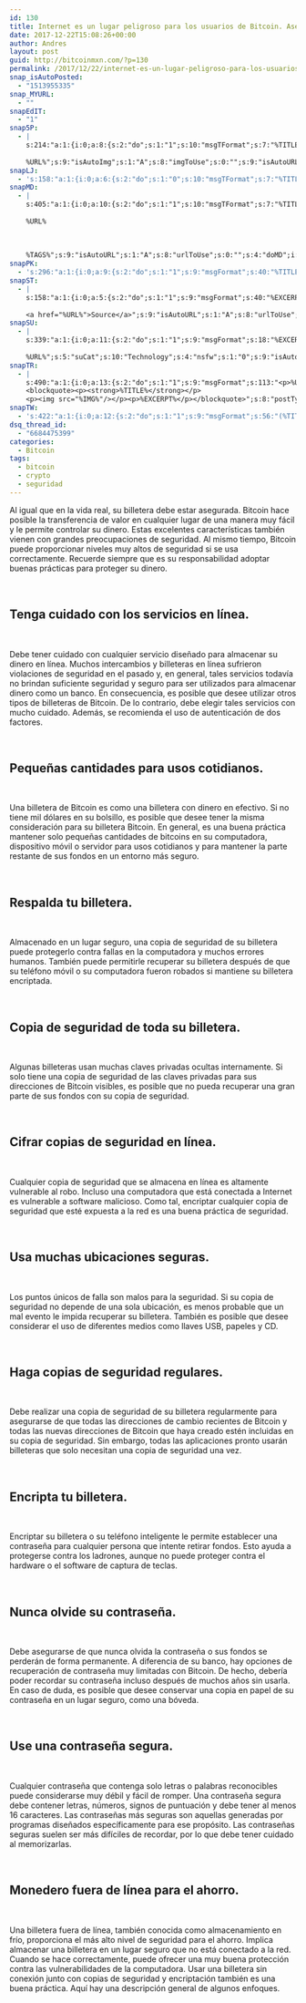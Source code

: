 ```yaml
---
id: 130
title: Internet es un lugar peligroso para los usuarios de Bitcoin. Asegure su billetera de la manera correcta.
date: 2017-12-22T15:08:26+00:00
author: Andres
layout: post
guid: http://bitcoinmxn.com/?p=130
permalink: /2017/12/22/internet-es-un-lugar-peligroso-para-los-usuarios-de-bitcoin-asegure-su-billetera-de-la-manera-correcta/
snap_isAutoPosted:
  - "1513955335"
snap_MYURL:
  - ""
snapEdIT:
  - "1"
snap5P:
  - |
    s:214:"a:1:{i:0;a:8:{s:2:"do";s:1:"1";s:10:"msgTFormat";s:7:"%TITLE%";s:9:"msgFormat";s:18:"%EXCERPT%
    
    %URL%";s:9:"isAutoImg";s:1:"A";s:8:"imgToUse";s:0:"";s:9:"isAutoURL";s:1:"A";s:8:"urlToUse";s:0:"";s:4:"do5P";i:0;}}";
snapLJ:
  - 's:158:"a:1:{i:0;a:6:{s:2:"do";s:1:"0";s:10:"msgTFormat";s:7:"%TITLE%";s:9:"msgFormat";s:9:"%EXCERPT%";s:9:"isAutoURL";s:1:"A";s:8:"urlToUse";s:0:"";s:4:"doLJ";i:0;}}";'
snapMD:
  - |
    s:405:"a:1:{i:0;a:10:{s:2:"do";s:1:"1";s:10:"msgTFormat";s:7:"%TITLE%";s:9:"msgFormat";s:32:"%EXCERPT%
    
    %URL%
    
    
    
    %TAGS%";s:9:"isAutoURL";s:1:"A";s:8:"urlToUse";s:0:"";s:4:"doMD";i:0;s:8:"isPosted";s:1:"1";s:4:"pgID";s:12:"9db3f3f2a702";s:7:"postURL";s:106:"https://medium.com/@BitcoinMXN/al-igual-que-en-la-vida-real-su-billetera-debe-estar-asegurada-9db3f3f2a702";s:5:"pDate";s:19:"2017-12-22 15:08:30";}}";
snapPK:
  - 's:296:"a:1:{i:0;a:9:{s:2:"do";s:1:"1";s:9:"msgFormat";s:40:"%TITLE% - %URL% #bitcoin #mexico #crypto";s:9:"isAutoURL";s:1:"A";s:8:"urlToUse";s:0:"";s:4:"doPK";i:0;s:8:"isPosted";s:1:"1";s:4:"pgID";i:1364337583;s:7:"postURL";s:30:"https://www.plurk.com/p/mkahm7";s:5:"pDate";s:19:"2017-12-22 15:08:34";}}";'
snapST:
  - |
    s:158:"a:1:{i:0;a:5:{s:2:"do";s:1:"1";s:9:"msgFormat";s:40:"%EXCERPT%
    
    <a href="%URL%">Source</a>";s:9:"isAutoURL";s:1:"A";s:8:"urlToUse";s:0:"";s:4:"doST";i:0;}}";
snapSU:
  - |
    s:339:"a:1:{i:0;a:11:{s:2:"do";s:1:"1";s:9:"msgFormat";s:18:"%EXCERPT%
    
    %URL%";s:5:"suCat";s:10:"Technology";s:4:"nsfw";s:1:"0";s:9:"isAutoURL";s:1:"A";s:8:"urlToUse";s:0:"";s:4:"doSU";i:0;s:8:"isPosted";s:1:"1";s:4:"pgID";s:6:"2YvHBD";s:7:"postURL";s:45:"http://www.stumbleupon.com/su/2YvHBD/comments";s:5:"pDate";s:19:"2017-12-22 15:08:52";}}";
snapTR:
  - |
    s:490:"a:1:{i:0;a:13:{s:2:"do";s:1:"1";s:9:"msgFormat";s:113:"<p>%URL%</p>
    <blockquote><p><strong>%TITLE%</strong></p>
    <p><img src="%IMG%"/></p><p>%EXCERPT%</p></blockquote>";s:8:"postType";s:1:"T";s:10:"msgTFormat";s:7:"%TITLE%";s:9:"isAutoImg";s:1:"A";s:8:"imgToUse";s:0:"";s:9:"isAutoURL";s:1:"A";s:8:"urlToUse";s:0:"";s:4:"doTR";i:0;s:8:"isPosted";s:1:"1";s:4:"pgID";i:168822261638;s:7:"postURL";s:46:"http://bitcoinmxn.tumblr.com/post/168822261638";s:5:"pDate";s:19:"2017-12-22 15:08:55";}}";
snapTW:
  - 's:422:"a:1:{i:0;a:12:{s:2:"do";s:1:"1";s:9:"msgFormat";s:56:"(%TITLE%) - %URL% #bitcoinmxn #espanolbitcoin #bitcoinla";s:8:"attchImg";s:1:"1";s:9:"isAutoImg";s:1:"A";s:8:"imgToUse";s:0:"";s:9:"isAutoURL";s:1:"A";s:8:"urlToUse";s:0:"";s:4:"doTW";i:0;s:8:"isPosted";s:1:"1";s:4:"pgID";s:18:"944223235096350720";s:7:"postURL";s:57:"https://twitter.com/mxn_bitcoin/status/944223235096350720";s:5:"pDate";s:19:"2017-12-22 15:08:56";}}";'
dsq_thread_id:
  - "6684475399"
categories:
  - Bitcoin
tags:
  - bitcoin
  - crypto
  - seguridad
---
```

Al igual que en la vida real, su billetera debe estar asegurada. Bitcoin hace posible la transferencia de valor en cualquier lugar de una manera muy fácil y le permite controlar su dinero. Estas excelentes características también vienen con grandes preocupaciones de seguridad. Al mismo tiempo, Bitcoin puede proporcionar niveles muy altos de seguridad si se usa correctamente. Recuerde siempre que es su responsabilidad adoptar buenas prácticas para proteger su dinero.

&nbsp;

## Tenga cuidado con los servicios en línea.

&nbsp;

Debe tener cuidado con cualquier servicio diseñado para almacenar su dinero en línea. Muchos intercambios y billeteras en línea sufrieron violaciones de seguridad en el pasado y, en general, tales servicios todavía no brindan suficiente seguridad y seguro para ser utilizados para almacenar dinero como un banco. En consecuencia, es posible que desee utilizar otros tipos de billeteras de Bitcoin. De lo contrario, debe elegir tales servicios con mucho cuidado. Además, se recomienda el uso de autenticación de dos factores.

&nbsp;

## Pequeñas cantidades para usos cotidianos.

&nbsp;

Una billetera de Bitcoin es como una billetera con dinero en efectivo. Si no tiene mil dólares en su bolsillo, es posible que desee tener la misma consideración para su billetera Bitcoin. En general, es una buena práctica mantener solo pequeñas cantidades de bitcoins en su computadora, dispositivo móvil o servidor para usos cotidianos y para mantener la parte restante de sus fondos en un entorno más seguro.

&nbsp;

## Respalda tu billetera.

&nbsp;

Almacenado en un lugar seguro, una copia de seguridad de su billetera puede protegerlo contra fallas en la computadora y muchos errores humanos. También puede permitirle recuperar su billetera después de que su teléfono móvil o su computadora fueron robados si mantiene su billetera encriptada.

&nbsp;

## Copia de seguridad de toda su billetera.

&nbsp;

Algunas billeteras usan muchas claves privadas ocultas internamente. Si solo tiene una copia de seguridad de las claves privadas para sus direcciones de Bitcoin visibles, es posible que no pueda recuperar una gran parte de sus fondos con su copia de seguridad.

&nbsp;

## Cifrar copias de seguridad en línea.

&nbsp;

Cualquier copia de seguridad que se almacena en línea es altamente vulnerable al robo. Incluso una computadora que está conectada a Internet es vulnerable a software malicioso. Como tal, encriptar cualquier copia de seguridad que esté expuesta a la red es una buena práctica de seguridad.

&nbsp;

## Usa muchas ubicaciones seguras.

&nbsp;

Los puntos únicos de falla son malos para la seguridad. Si su copia de seguridad no depende de una sola ubicación, es menos probable que un mal evento le impida recuperar su billetera. También es posible que desee considerar el uso de diferentes medios como llaves USB, papeles y CD.

&nbsp;

## Haga copias de seguridad regulares.

&nbsp;

Debe realizar una copia de seguridad de su billetera regularmente para asegurarse de que todas las direcciones de cambio recientes de Bitcoin y todas las nuevas direcciones de Bitcoin que haya creado estén incluidas en su copia de seguridad. Sin embargo, todas las aplicaciones pronto usarán billeteras que solo necesitan una copia de seguridad una vez.

&nbsp;

## Encripta tu billetera.

&nbsp;

Encriptar su billetera o su teléfono inteligente le permite establecer una contraseña para cualquier persona que intente retirar fondos. Esto ayuda a protegerse contra los ladrones, aunque no puede proteger contra el hardware o el software de captura de teclas.

&nbsp;

## Nunca olvide su contraseña.

&nbsp;

Debe asegurarse de que nunca olvida la contraseña o sus fondos se perderán de forma permanente. A diferencia de su banco, hay opciones de recuperación de contraseña muy limitadas con Bitcoin. De hecho, debería poder recordar su contraseña incluso después de muchos años sin usarla. En caso de duda, es posible que desee conservar una copia en papel de su contraseña en un lugar seguro, como una bóveda.

&nbsp;

## Use una contraseña segura.

&nbsp;

Cualquier contraseña que contenga solo letras o palabras reconocibles puede considerarse muy débil y fácil de romper. Una contraseña segura debe contener letras, números, signos de puntuación y debe tener al menos 16 caracteres. Las contraseñas más seguras son aquellas generadas por programas diseñados específicamente para ese propósito. Las contraseñas seguras suelen ser más difíciles de recordar, por lo que debe tener cuidado al memorizarlas.

&nbsp;

## Monedero fuera de línea para el ahorro.

&nbsp;

Una billetera fuera de línea, también conocida como almacenamiento en frío, proporciona el más alto nivel de seguridad para el ahorro. Implica almacenar una billetera en un lugar seguro que no está conectado a la red. Cuando se hace correctamente, puede ofrecer una muy buena protección contra las vulnerabilidades de la computadora. Usar una billetera sin conexión junto con copias de seguridad y encriptación también es una buena práctica. Aquí hay una descripción general de algunos enfoques.